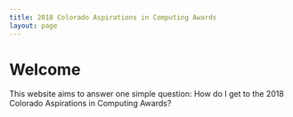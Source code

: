```yaml
---
title: 2018 Colorado Aspirations in Computing Awards
layout: page
---
```


# Welcome

This website aims to answer one simple question: How do I get to the
2018 Colorado Aspirations in Computing Awards?
